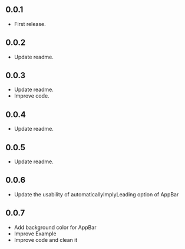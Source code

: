 ## 0.0.1

* First release.

## 0.0.2

* Update readme.

## 0.0.3

* Update readme.
* Improve code.

## 0.0.4

* Update readme.

## 0.0.5

* Update readme.

## 0.0.6

* Update the usability of automaticallyImplyLeading option of AppBar

## 0.0.7

* Add background color for AppBar
* Improve Example
* Improve code and clean it
